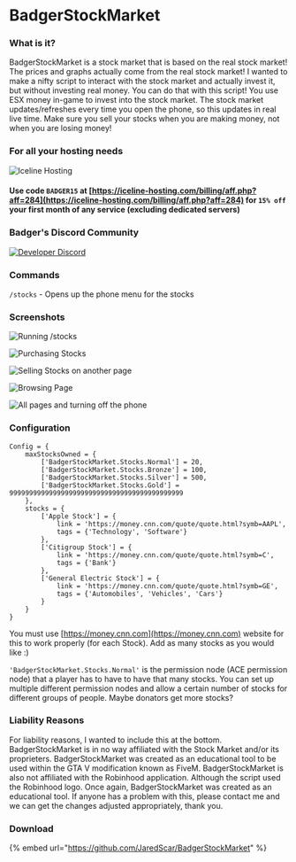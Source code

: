 # BadgerStockMarket

### What is it?

BadgerStockMarket is a stock market that is based on the real stock market! The prices and graphs actually come from the real stock market! I wanted to make a nifty script to interact with the stock market and actually invest it, but without investing real money. You can do that with this script! You use ESX money in-game to invest into the stock market. The stock market updates/refreshes every time you open the phone, so this updates in real live time. Make sure you sell your stocks when you are making money, not when you are losing money!

### For all your hosting needs

![Iceline Hosting](https://i.gyazo.com/24c65c27acc53ce0656cda7e7ed29230.gif)

#### Use code `BADGER15` at [https://iceline-hosting.com/billing/aff.php?aff=284](https://iceline-hosting.com/billing/aff.php?aff=284) for `15% off` your first month of any service \(excluding dedicated servers\)

### Badger's Discord Community

[![Developer Discord](https://discordapp.com/api/guilds/597445834153525298/widget.png?style=banner4)](https://discord.com/invite/WjB5VFz)

### Commands

`/stocks` - Opens up the phone menu for the stocks

### Screenshots

![Running /stocks](https://i.gyazo.com/94e8d2d10607ebb211e579f08878cd0f.gif)

![Purchasing Stocks](https://i.gyazo.com/246c95870ce2724afab536fec21f8221.gif)

![Selling Stocks on another page](https://i.gyazo.com/a14d4afda42421d2865bbe3cfc0a5764.gif)

![Browsing Page](https://i.gyazo.com/515771f3f8f6ee85b8c1b63f5abe9fe3.gif)

![All pages and turning off the phone](https://i.gyazo.com/15738ab69ea833af91f8eafbe16cdfe0.gif)

### Configuration

```text
Config = {
    maxStocksOwned = {
        ['BadgerStockMarket.Stocks.Normal'] = 20,
        ['BadgerStockMarket.Stocks.Bronze'] = 100,
        ['BadgerStockMarket.Stocks.Silver'] = 500,
        ['BadgerStockMarket.Stocks.Gold'] = 99999999999999999999999999999999999999999999
    },
    stocks = {
        ['Apple Stock'] = {
            link = 'https://money.cnn.com/quote/quote.html?symb=AAPL',
            tags = {'Technology', 'Software'}
        },
        ['Citigroup Stock'] = {
            link = 'https://money.cnn.com/quote/quote.html?symb=C',
            tags = {'Bank'}
        },
        ['General Electric Stock'] = {
            link = 'https://money.cnn.com/quote/quote.html?symb=GE',
            tags = {'Automobiles', 'Vehicles', 'Cars'}
        }
    }
}
```

You must use [https://money.cnn.com](https://money.cnn.com) website for this to work properly \(for each Stock\). Add as many stocks as you would like :\)

`'BadgerStockMarket.Stocks.Normal'` is the permission node \(ACE permission node\) that a player has to have to have that many stocks. You can set up multiple different permission nodes and allow a certain number of stocks for different groups of people. Maybe donators get more stocks?

### Liability Reasons

For liability reasons, I wanted to include this at the bottom. BadgerStockMarket is in no way affiliated with the Stock Market and/or its proprieters. BadgerStockMarket was created as an educational tool to be used within the GTA V modification known as FiveM. BadgerStockMarket is also not affiliated with the Robinhood application. Although the script used the Robinhood logo. Once again, BadgerStockMarket was created as an educational tool. If anyone has a problem with this, please contact me and we can get the changes adjusted appropriately, thank you.

### Download

{% embed url="https://github.com/JaredScar/BadgerStockMarket" %}



